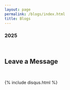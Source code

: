 ```yaml
---
layout: page
permalink: /blogs/index.html
title: Blogs
---
```



### 2025


<br>

## Leave a Message

<br>

{% include disqus.html %} 

<br>


<br>

